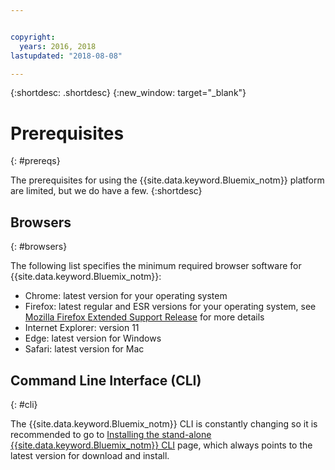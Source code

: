 ```yaml
---


copyright:
  years: 2016, 2018
lastupdated: "2018-08-08"

---
```


{:shortdesc: .shortdesc}
{:new_window: target="_blank"}

# Prerequisites
{: #prereqs}

The prerequisites for using the {{site.data.keyword.Bluemix_notm}} platform are limited, but we do have a few.
{:shortdesc}

## Browsers
{: #browsers}

The following list specifies the minimum required browser software for {{site.data.keyword.Bluemix_notm}}:

 * Chrome: latest version for your operating system
 * Firefox: latest regular and ESR versions for your operating system, see [Mozilla Firefox
Extended Support Release](https://www.mozilla.org/firefox/organizations/) for more details
 * Internet Explorer: version 11
 * Edge: latest version for Windows
 * Safari: latest version for Mac

## Command Line Interface (CLI)
{: #cli}

The {{site.data.keyword.Bluemix_notm}} CLI is constantly changing so it is recommended to go to [Installing the stand-alone {{site.data.keyword.Bluemix_notm}} CLI](docs/cli/reference/ibmcloud/download_cli.html) page, which always points to the latest version for download and install.
